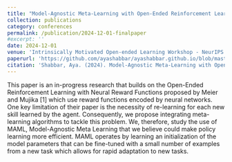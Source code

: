 ```yaml
---
title: "Model-Agnostic Meta-Learning with Open-Ended Reinforcement Learning"
collection: publications
category: conferences
permalink: /publication/2024-12-01-finalpaper
#excerpt: ''
date: 2024-12-01
venue: 'Intrinsically Motivated Open-ended Learning Workshop - NeurIPS Conference'
paperurl: 'https://github.com/ayashabbar/ayashabbar.github.io/blob/master/files/finalpaper.pdf'
citation: 'Shabbar, Aya. (2024). Model-Agnostic Meta-Learning with Open-Ended Reinforcement Learning'
---
```


This paper is an in-progress research that builds on the Open-Ended Reinforcement Learning with Neural Reward Functions proposed by Meier and Mujika [1] which use reward functions encoded by neural networks. One key limitation of their paper is the necessity of re-learning for each new skill learned by the agent. Consequently, we propose integrating meta-learning algorithms to tackle this problem. We, therefore, study the use of MAML, Model-Agnostic Meta Learning that we believe could make policy learning more efficient. MAML operates by learning an initialization of the model parameters that can be fine-tuned with a small number of examples from a new task which allows for rapid adaptation to new tasks.
